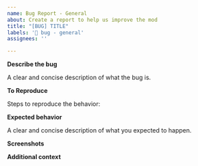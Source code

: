 ```yaml
---
name: Bug Report - General
about: Create a report to help us improve the mod
title: "[BUG] TITLE"
labels: '🦟 bug - general'
assignees: ''

---
```


**Describe the bug**

A clear and concise description of what the bug is.

**To Reproduce**

Steps to reproduce the behavior:

**Expected behavior**

A clear and concise description of what you expected to happen.

**Screenshots**


**Additional context**
